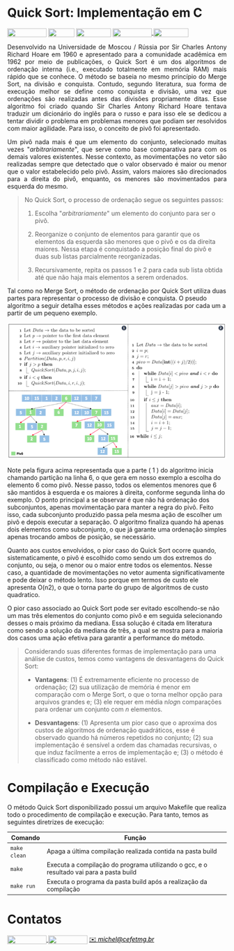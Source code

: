 # Quick Sort: Implementação em C

<div style="display: inline-block;">
<img align="center" height="20px" width="90px" src="https://img.shields.io/badge/Maintained%3F-yes-green.svg"/> 
<img align="center" height="20px" width="60px" src="https://img.shields.io/badge/C%2B%2B-00599C?style=for-the-badge&logo=c%2B%2B&logoColor=white"/> 
<img align="center" height="20px" width="80px" src="https://img.shields.io/badge/Made%20for-VSCode-1f425f.svg"/> 
<a href="https://github.com/mpiress/midpy/issues">
<img align="center" height="20px" width="90px" src="https://img.shields.io/badge/contributions-welcome-brightgreen.svg?style=flat"/>
<img align="center" height="20px" width="80px" src="https://badgen.net/badge/license/MIT/green"/>
</a> 
</div>

<p> </p>
<p> </p>

<p align="justify">
Desenvolvido na Universidade de Moscou / Rússia por Sir Charles Antony Richard Hoare em 1960 e apresentado para a comunidade acadêmica em 1962 por meio de publicações, o Quick Sort é um dos algoritmos de ordenação interna (i.e., executado totalmente em memória RAM) mais rápido que se conhece. O método se baseia no mesmo princípio do Merge Sort, na divisão e conquista. Contudo, segundo literatura, sua forma de execução melhor se define como conquista e divisão, uma vez que ordenações são realizadas antes das divisões propriamente ditas. Esse algoritmo foi criado quando Sir Charles Antony Richard Hoare tentava traduzir um dicionário do inglês para o russo e para isso ele se dedicou a tentar dividir o problema em problemas menores que podiam ser resolvidos com maior agilidade. Para isso, o conceito de pivô foi apresentado.

</p>

<p align="justify">
Um pivô nada mais é que um elemento do conjunto, selecionado muitas vezes "<i>arbitrariamente</i>", que serve como base comparativa para com os demais valores existentes. Nesse contexto, as movimentações no vetor são realizadas sempre que detectado que o valor observado é maior ou menor que o valor estabelecido pelo pivô. Assim, valors maiores são direcionados para a direita do pivô, enquanto, os menores são movimentados para esquerda do mesmo.
</p>

<p align="justify">

> No Quick Sort, o processo de ordenação segue os seguintes passos:
>
> 1. Escolha "<i>arbitrariamente</i>" um elemento do conjunto para ser o pivô. 
>
> 2. Reorganize o conjunto de elementos para garantir que os elementos da esquerda são menores que o pivô e os da direita maiores. Nessa etapa é conquistado a posição final do pivô e duas sub listas parcialmente reorganizadas.
>
> 3. Recursivamente, repita os passos 1 e 2 para cada sub lista obtida até que não haja mais elementos a serem ordenados.
</p>

<p align="justify">

Tal como no Merge Sort, o método de ordenação por Quick Sort utiliza duas partes para representar o processo de divisão e conquista. O pseudo algoritmo a seguir detalha esses métodos e ações realizadas por cada um a partir de um pequeno exemplo.

</p>

<p align="center">
	<img src="imgs/quick.png"/> 
</p> 

<p align="justify">

Note pela figura acima representada que a parte ( 1 ) do algoritmo inicia chamando partição na linha 6, o que gera em nosso exemplo a escolha do elemento 6 como pivô. Nesse passo, todos os elementos menores que 6 são mantidos à esquerda e os maiores à direita, conforme segunda linha do exemplo. O ponto principal a se observar é que não há ordenação dos subconjuntos, apenas movimentação para manter a regra do pivô. Feito isso, cada subconjunto produzido passa pela mesma ação de escolher um pivô e depois executar a separação. O algoritmo finaliza quando há apenas dois elementos como subconjunto, o que já garante uma ordenação simples apenas trocando ambos de posição, se necessário. 

</p>

<p align="justify">

Quanto aos custos envolvidos, o pior caso do Quick Sort ocorre quando, sistematicamente, o pivô é escolhido como sendo um dos extremos do conjunto, ou seja, o menor ou o maior entre todos os elementos. Nesse caso, a quantidade de movimentações no vetor aumenta significativamente e pode deixar o método lento. Isso porque em termos de custo ele apresenta O(n2), o que o torna parte do grupo de algoritmos de custo quadratico.

</p>

<p align="justify">

O pior caso associado ao Quick Sort pode ser evitado escolhendo-se não um mas três elementos do conjunto como pivô e em seguida selecionando desses o mais próximo da mediana. Essa solução é citada em literatura como sendo a solução da mediana de três, a qual se mostra para a maioria dos casos uma ação efetiva para garantir a performance do método. 

</p>


<p align="justify">

> Considerando suas diferentes formas de implementação para uma análise de custos, temos como vantagens de desvantagens do Quick Sort: 
>
>- <b>Vantagens</b>: (1) É extremamente eficiente no processo de ordenação; (2) sua utilização de memória é menor em comparação com o Merge Sort, o que o torna melhor opção para arquivos grandes e; (3) ele requer em média n<i>log</i>n comparações para ordenar um conjunto com <i>n</i> elementos.
>
> - <b>Desvantagens</b>: (1) Apresenta um pior caso que o aproxima dos custos de algoritmos de ordenação quadráticos, esse é observado quando há números repetidos no conjunto; (2) sua implementação é sensível a ordem das chamadas recursivas, o que induz facilmente a erros de implementação e; (3) o método é classificado como método não estável. 

</p>

# Compilação e Execução

O método Quick Sort disponibilizado possui um arquivo Makefile que realiza todo o procedimento de compilação e execução. Para tanto, temos as seguintes diretrizes de execução:


| Comando                |  Função                                                                                           |
| -----------------------| ------------------------------------------------------------------------------------------------- |
|  `make clean`          | Apaga a última compilação realizada contida na pasta build                                        |
|  `make`                | Executa a compilação do programa utilizando o gcc, e o resultado vai para a pasta build           |
|  `make run`            | Executa o programa da pasta build após a realização da compilação                                 |


# Contatos

<div style="display: inline-block;">
<a href="https://t.me/michelpires369">
<img align="center" height="20px" width="90px" src="https://img.shields.io/badge/Telegram-2CA5E0?style=for-the-badge&logo=telegram&logoColor=white"/> 
</a>

<a href="https://www.linkedin.com/in/michelpiressilva/">
<img align="center" height="20px" width="90px" src="https://img.shields.io/badge/LinkedIn-0077B5?style=for-the-badge&logo=linkedin&logoColor=white"/>
</a>

</div>

<a style="color:black" href="mailto:michel@cefetmg.br?subject=[GitHub]%20Source%20Dynamic%20Lists">
✉️ <i>michel@cefetmg.br</i>
</a>